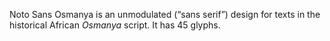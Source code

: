 Noto Sans Osmanya is an unmodulated (“sans serif”) design for texts in the historical African _Osmanya_ script. It has 45 glyphs.